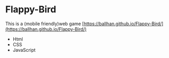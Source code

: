 # Flappy-Bird
This is a (mobile friendly)web game [https://ballhan.github.io/Flappy-Bird/](https://ballhan.github.io/Flappy-Bird/) 
  * Html
  * CSS
  * JavaScript
